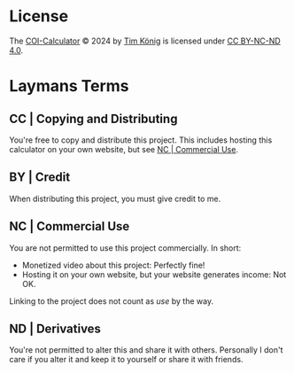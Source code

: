 # License

The [COI-Calculator](https://github.com/TimKoenig96/coi-calculator/) © 2024 by [Tim König](https://github.com/TimKoenig96/) is licensed under [CC BY-NC-ND 4.0](https://creativecommons.org/licenses/by-nc-nd/4.0/).

# Laymans Terms

## CC | Copying and Distributing

You're free to copy and distribute this project. This includes hosting this calculator on your own website, but see [NC | Commercial Use](#nc--commercial-use).

## BY | Credit

When distributing this project, you must give credit to me.

## NC | Commercial Use

You are not permitted to use this project commercially. In short:

- Monetized video about this project: Perfectly fine!
- Hosting it on your own website, but your website generates income: Not OK.

Linking to the project does not count as *use* by the way.

## ND | Derivatives

You're not permitted to alter this and share it with others. Personally I don't care if you alter it and keep it to yourself or share it with friends.
